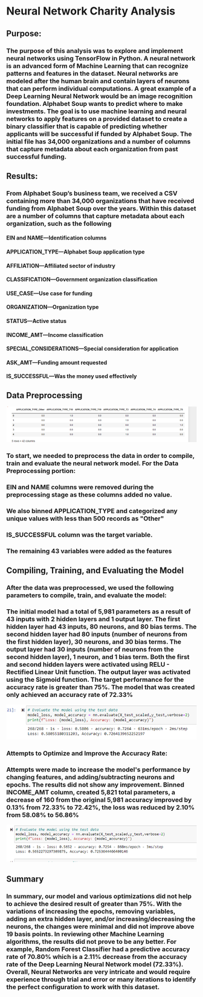 # Neural Network Charity Analysis
## Purpose:
### The purpose of this analysis was to explore and implement neural networks using TensorFlow in Python. A neural network is an advanced form of Machine Learning that can recognize patterns and features in the dataset. Neural networks are modeled after the human brain and contain layers of neurons that can perform individual computations. A great example of a Deep Learning Neural Network would be an image recognition foundation.  Alphabet Soup wants to predict where to make investments. The goal is to use machine learning and neural networks to apply features on a provided dataset to create a binary classifier that is capable of predicting whether applicants will be successful if funded by Alphabet Soup. The initial file has 34,000 organizations and a number of columns that capture metadata about each organization from past successful funding.
## Results:
### From Alphabet Soup’s business team, we received a CSV containing more than 34,000 organizations that have received funding from Alphabet Soup over the years. Within this dataset are a number of columns that capture metadata about each organization, such as the following
#### EIN and NAME—Identification columns
#### APPLICATION_TYPE—Alphabet Soup application type
#### AFFILIATION—Affiliated sector of industry
#### CLASSIFICATION—Government organization classification
#### USE_CASE—Use case for funding
#### ORGANIZATION—Organization type
#### STATUS—Active status
#### INCOME_AMT—Income classification
#### SPECIAL_CONSIDERATIONS—Special consideration for application
#### ASK_AMT—Funding amount requested
#### IS_SUCCESSFUL—Was the money used effectively
## Data Preprocessing
![Merged DataFrame Image](https://github.com/Rubina-Shrivastava/Neural_Network_Charity_Analysis/blob/main/Images/merge%20data%20frame.png)

### To start, we needed to preprocess the data in order to compile, train and evaluate the neural network model. For the Data Preprocessing portion:
### EIN and NAME columns were removed during the preprocessing stage as these columns added no value.
### We also binned APPLICATION_TYPE and categorized any unique values with less than 500 records as "Other"
### IS_SUCCESSFUL column was the target variable.
### The remaining 43 variables were added as the features
## Compiling, Training, and Evaluating the Model
### After the data was preprocessed, we used the following parameters to compile, train, and evaluate the model:
### The initial model had a total of 5,981 parameters as a result of 43 inputs with 2 hidden layers and 1 output layer. The first hidden layer had 43 inputs, 80 neurons, and 80 bias terms. The second hidden layer had 80 inputs (number of neurons from the first hidden layer), 30 neurons, and 30 bias terms. The output layer had 30 inputs (number of neurons from the second hidden layer), 1 neuron, and 1 bias term. Both the first and second hidden layers were activated using RELU - Rectified Linear Unit function. The output layer was activated using the Sigmoid function. The target performance for the accuracy rate is greater than 75%. The model that was created only achieved an accuracy rate of 72.33%

![Image1](https://github.com/Rubina-Shrivastava/Neural_Network_Charity_Analysis/blob/main/Images/image1.png)

### Attempts to Optimize and Improve the Accuracy Rate:
### Attempts were made to increase the model's performance by changing features, and adding/subtracting neurons and epochs. The results did not show any improvement.  Binned INCOME_AMT column, created 5,821 total parameters, a decrease of 160 from the original 5,981 accuracy improved by 0.13% from 72.33% to 72.42%, the loss was reduced by 2.10% from 58.08% to 56.86%

![Image2](https://github.com/Rubina-Shrivastava/Neural_Network_Charity_Analysis/blob/main/Images/image2.png)

## Summary
### In summary, our model and various optimizations did not help to achieve the desired result of greater than 75%. With the variations of increasing the epochs, removing variables, adding an extra hidden layer, and/or increasing/decreasing the neurons, the changes were minimal and did not improve above 19 basis points. In reviewing other Machine Learning algorithms, the results did not prove to be any better. For example, Random Forest Classifier had a predictive accuracy rate of 70.80% which is a 2.11% decrease from the accuracy rate of the Deep Learning Neural Network model (72.33%). Overall, Neural Networks are very intricate and would require experience through trial and error or many iterations to identify the perfect configuration to work with this dataset.
